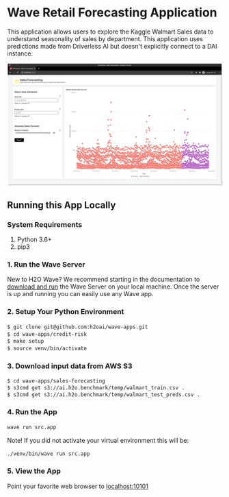 # Wave Retail Forecasting Application 

This application allows users to explore the Kaggle Walmart Sales data to understand seasonality of sales by department.
This application uses predictions made from Driverless AI but doesn't explicitly connect to a DAI instance.

![Screenshot of the app](./static/wave_sales_forecast.png)


## Running this App Locally

### System Requirements 
1. Python 3.6+
2. pip3

### 1. Run the Wave Server
New to H2O Wave? We recommend starting in the documentation to [download and run](https://h2oai.github.io/wave/docs/installation) the Wave Server on your local machine. Once the server is up and running you can easily use any Wave app. 

### 2. Setup Your Python Environment

```bash
$ git clone git@github.com:h2oai/wave-apps.git
$ cd wave-apps/credit-risk
$ make setup
$ source venv/bin/activate
```

### 3. Download input data from AWS S3

```console
$ cd wave-apps/sales-forecasting
$ s3cmd get s3://ai.h2o.benchmark/temp/walmart_train.csv .
$ s3cmd get s3://ai.h2o.benchmark/temp/walmart_test_preds.csv .
```

### 4. Run the App

```bash
wave run src.app
```

Note! If you did not activate your virtual environment this will be:
```bash
./venv/bin/wave run src.app
```

### 5. View the App
Point your favorite web browser to [localhost:10101](http://localhost:10101)
